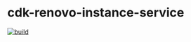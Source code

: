 # cdk-renovo-instance-service
[![build](https://github.com/RenovoSolutions/cdk-library-renovo-instance-service/actions/workflows/build.yml/badge.svg)](https://github.com/RenovoSolutions/cdk-library-renovo-instance-service/actions/workflows/build.yml)
